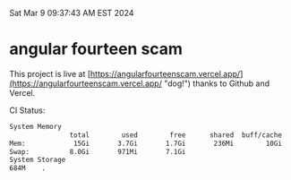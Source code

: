 Sat Mar  9 09:37:43 AM EST 2024

# angular fourteen scam


This project is live at [https://angularfourteenscam.vercel.app/](https://angularfourteenscam.vercel.app/ "dog!") thanks to Github and Vercel.

CI Status: 

```bash
System Memory
               total        used        free      shared  buff/cache   available
Mem:            15Gi       3.7Gi       1.7Gi       236Mi        10Gi        11Gi
Swap:          8.0Gi       971Mi       7.1Gi
System Storage
684M	.
```
```bash
